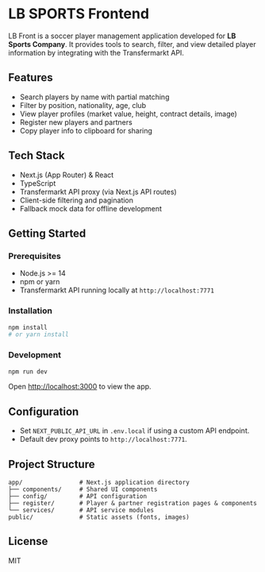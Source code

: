 # LB SPORTS Frontend

LB Front is a soccer player management application developed for **LB Sports Company**. It provides tools to search, filter, and view detailed player information by integrating with the Transfermarkt API.

## Features

- Search players by name with partial matching
- Filter by position, nationality, age, club
- View player profiles (market value, height, contract details, image)
- Register new players and partners
- Copy player info to clipboard for sharing

## Tech Stack

- Next.js (App Router) & React
- TypeScript
- Transfermarkt API proxy (via Next.js API routes)
- Client-side filtering and pagination
- Fallback mock data for offline development

## Getting Started

### Prerequisites

- Node.js >= 14
- npm or yarn
- Transfermarkt API running locally at `http://localhost:7771`

### Installation

```bash
npm install
# or yarn install
```

### Development

```bash
npm run dev
```

Open [http://localhost:3000](http://localhost:3000) to view the app.

## Configuration

- Set `NEXT_PUBLIC_API_URL` in `.env.local` if using a custom API endpoint.
- Default dev proxy points to `http://localhost:7771`.

## Project Structure

```
app/                # Next.js application directory
├── components/     # Shared UI components
├── config/         # API configuration
├── register/       # Player & partner registration pages & components
└── services/       # API service modules
public/             # Static assets (fonts, images)
```

## License

MIT
